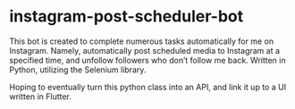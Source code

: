 # instagram-post-scheduler-bot
This bot is created to complete numerous tasks automatically for me on Instagram. Namely, automatically post scheduled media to Instagram at a specified time, and unfollow followers who don’t follow me back. Written in Python, utilizing the Selenium library.

Hoping to eventually turn this python class into an API, and link it up to a UI written in Flutter.
